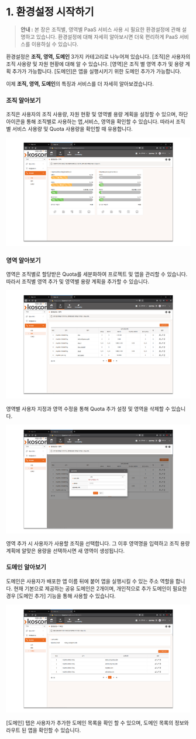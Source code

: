 # 1. 환경설정 시작하기

> **안내 :** 본 장은 조직별, 영역별 PaaS 서비스 사용 시 필요한 환경설정에 관해 설명하고 있습니다. 환경설정에 대해 자세히 알아보시면 더욱 편리하게 PaaS 서비스를 이용하실 수 있습니다.

환경설정은 **조직, 영역, 도메인** 3가지 카테고리로 나누어져 있습니다. \[조직\]은 사용자의 조직 사용량 및 자원 현황에 대해 알 수 있습니다. \[영역\]은 조직 별 영역 추가 및 용량 계획 추가가 가능합니다. \[도메인\]은 앱을 실행시키기 위한 도메인 추가가 가능합니다.

이제 **조직, 영역, 도메인**의 특징과 서비스를 더 자세히 알아보겠습니다.

### **조직 알아보기**

조직은 사용자의 조직 사용량, 자원 현황 및 영역별 용량 계획을 설정할 수 있으며, 하단 아이콘을 통해 조직별로 사용하는 앱,서비스, 영역을 확인할 수 있습니다. 따라서 조직 별 서비스 사용량 및 Quota 사용량을 확인할 때 유용합니다.

![](.gitbook/assets/image%20%2835%29.png)

### **영역 알아보기**

영역은 조직별로 할당받은 Quota를 세분화하여 프로젝트 및 앱을 관리할 수 있습니다. 따라서 조직별 영역 추가 및 영역별 용량 계획을 추가할 수 있습니다.

![](.gitbook/assets/image%20%2821%29.png)

영역별 사용자 지정과 영역 수정을 통해 Quota 추가 설정 및 영역을 삭제할 수 있습니다.

![](.gitbook/assets/image%20%2847%29.png)

영역 추가 시 사용자가 사용할 조직을 선택합니다. 그 이후 영역명을 입력하고 조직 용량 계획에 알맞은 용량을 선택하시면 새 영역이 생성됩니다.

### **도메인 알아보기**

도메인은 사용자가 배포한 앱 이름 뒤에 붙어 앱을 실행시킬 수 있는 주소 역할을 합니다. 현재 기본으로 제공하는 공유 도메인은 2개이며, 개인적으로 추가 도메인이 필요한 경우 \[도메인 추가\] 기능을 통해 사용할 수 있습니다.

![](.gitbook/assets/image%20%2845%29.png)

\[도메인\] 탭은 사용자가 추가한 도메인 목록을 확인 할 수 있으며, 도메인 목록의 정보와 라우트 된 앱을 확인할 수 있습니다.

